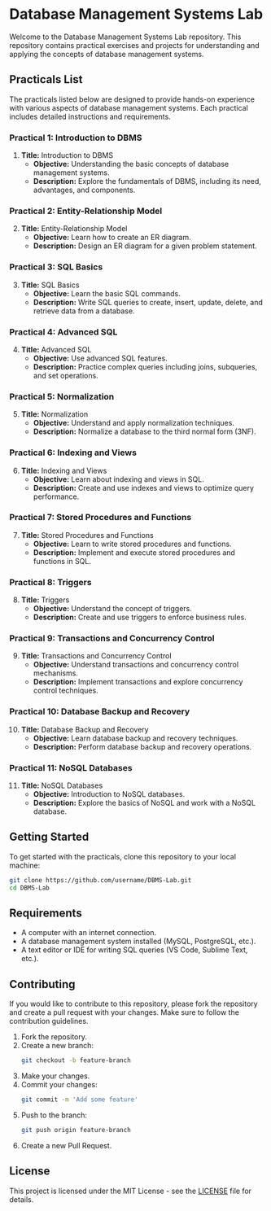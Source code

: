 # Database Management Systems Lab

Welcome to the Database Management Systems Lab repository. This repository contains practical exercises and projects for understanding and applying the concepts of database management systems.

## Practicals List

The practicals listed below are designed to provide hands-on experience with various aspects of database management systems. Each practical includes detailed instructions and requirements.

### Practical 1: Introduction to DBMS

1. **Title:** Introduction to DBMS
   - **Objective:** Understanding the basic concepts of database management systems.
   - **Description:** Explore the fundamentals of DBMS, including its need, advantages, and components.

### Practical 2: Entity-Relationship Model

2. **Title:** Entity-Relationship Model
   - **Objective:** Learn how to create an ER diagram.
   - **Description:** Design an ER diagram for a given problem statement.

### Practical 3: SQL Basics

3. **Title:** SQL Basics
   - **Objective:** Learn the basic SQL commands.
   - **Description:** Write SQL queries to create, insert, update, delete, and retrieve data from a database.

### Practical 4: Advanced SQL

4. **Title:** Advanced SQL
   - **Objective:** Use advanced SQL features.
   - **Description:** Practice complex queries including joins, subqueries, and set operations.

### Practical 5: Normalization

5. **Title:** Normalization
   - **Objective:** Understand and apply normalization techniques.
   - **Description:** Normalize a database to the third normal form (3NF).

### Practical 6: Indexing and Views

6. **Title:** Indexing and Views
   - **Objective:** Learn about indexing and views in SQL.
   - **Description:** Create and use indexes and views to optimize query performance.

### Practical 7: Stored Procedures and Functions

7. **Title:** Stored Procedures and Functions
   - **Objective:** Learn to write stored procedures and functions.
   - **Description:** Implement and execute stored procedures and functions in SQL.

### Practical 8: Triggers

8. **Title:** Triggers
   - **Objective:** Understand the concept of triggers.
   - **Description:** Create and use triggers to enforce business rules.

### Practical 9: Transactions and Concurrency Control

9. **Title:** Transactions and Concurrency Control
   - **Objective:** Understand transactions and concurrency control mechanisms.
   - **Description:** Implement transactions and explore concurrency control techniques.

### Practical 10: Database Backup and Recovery

10. **Title:** Database Backup and Recovery
    - **Objective:** Learn database backup and recovery techniques.
    - **Description:** Perform database backup and recovery operations.

### Practical 11: NoSQL Databases

11. **Title:** NoSQL Databases
    - **Objective:** Introduction to NoSQL databases.
    - **Description:** Explore the basics of NoSQL and work with a NoSQL database.

## Getting Started

To get started with the practicals, clone this repository to your local machine:

```bash
git clone https://github.com/username/DBMS-Lab.git
cd DBMS-Lab
```

## Requirements
- A computer with an internet connection.
- A database management system installed (MySQL, PostgreSQL, etc.).
- A text editor or IDE for writing SQL queries (VS Code, Sublime Text, etc.).

## Contributing
If you would like to contribute to this repository, please fork the repository and create a pull request with your changes. Make sure to follow the contribution guidelines.

1. Fork the repository.
2. Create a new branch:
    ```bash
    git checkout -b feature-branch
    ```
3. Make your changes.
4. Commit your changes:
    ```bash
    git commit -m 'Add some feature'
    ```
5. Push to the branch:
    ```bash
    git push origin feature-branch
    ```
6. Create a new Pull Request.

## License
This project is licensed under the MIT License - see the [LICENSE](LICENSE) file for details.
